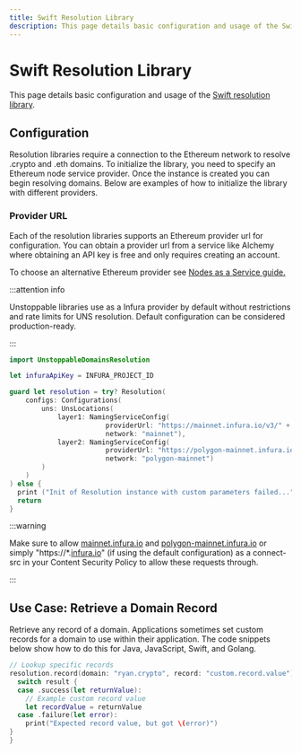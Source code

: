 ```yaml
---
title: Swift Resolution Library
description: This page details basic configuration and usage of the Swift resolution library.
---
```


# Swift Resolution Library

This page details basic configuration and usage of the [Swift resolution library](https://github.com/unstoppabledomains/resolution-swift).

## Configuration

Resolution libraries require a connection to the Ethereum network to resolve .crypto and .eth domains. To initialize the library, you need to specify an Ethereum node service provider. Once the instance is created you can begin resolving domains. Below are examples of how to initialize the library with different providers.

### Provider URL

Each of the resolution libraries supports an Ethereum provider url for configuration. You can obtain a provider url from a service like Alchemy where obtaining an API key is free and only requires creating an account.

To choose an alternative Ethereum provider see [Nodes as a Service guide.](https://ethereum.org/en/developers/docs/nodes-and-clients/nodes-as-a-service/)

:::attention info

Unstoppable libraries use as a Infura provider by default without restrictions and rate limits for UNS resolution. Default configuration can be considered production-ready.

:::

```swift
import UnstoppableDomainsResolution

let infuraApiKey = INFURA_PROJECT_ID

guard let resolution = try? Resolution(
    configs: Configurations(
        uns: UnsLocations(
            layer1: NamingServiceConfig(
                        providerUrl: "https://mainnet.infura.io/v3/" + infuraApiKey,
                        network: "mainnet"),
            layer2: NamingServiceConfig(
                        providerUrl: "https://polygon-mainnet.infura.io/v3/" + infuraApiKey,
                        network: "polygon-mainnet")
        )
    )
) else {
  print ("Init of Resolution instance with custom parameters failed...")
  return
}
```

:::warning

Make sure to allow [mainnet.infura.io](http://mainnet.infura.io) and [polygon-mainnet.infura.io](http://polygon-mainnet.infura.io) or simply "https:/\/*.[infura.io](http://infura.io)" (if using the default configuration) as a connect-src in your Content Security Policy to allow these requests through.

:::

## Use Case: Retrieve a Domain Record

Retrieve any record of a domain. Applications sometimes set custom records for a domain to use within their application. The code snippets below show how to do this for Java, JavaScript, Swift, and Golang.

```swift
// Lookup specific records
resolution.record(domain: "ryan.crypto", record: "custom.record.value") { result in
  switch result {
  case .success(let returnValue):
    // Example custom record value
    let recordValue = returnValue
  case .failure(let error):
    print("Expected record value, but got \(error)")
}
}
```
